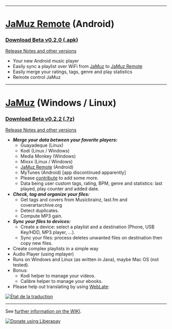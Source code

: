 _________________________________________________________________________________

# [JaMuz Remote](https://github.com/phramusca/JaMuz-Remote) (Android)

### [Download **Beta v0.2.0** (.apk)](https://github.com/phramusca/JaMuz-Remote/releases/download/v0.2.0-beta/JaMuz_Remote_v0.2.0-beta.apk)

[Release Notes and other versions](https://github.com/phramusca/JaMuz-Remote/releases)

* Your new Android music player
* Easily sync a playlist over WiFi from [JaMuz](https://github.com/phramusca/JaMuz) to [JaMuz Remote](https://github.com/phramusca/JaMuz-Remote)
* Easily merge your ratings, tags, genre and play statistics
* Remote control JaMuz

_________________________________________________________________________________

# [JaMuz](https://github.com/phramusca/JaMuz) (Windows / Linux)

### [Download **Beta v0.2.2** (.7z)](https://github.com/phramusca/JaMuz/releases/download/v0.2.2-beta/JaMuz_v0.2.2_Beta.7z)

[Release Notes and other versions](https://github.com/phramusca/JaMuz/releases)

* ***Merge your data between your favorite players:***
  * Guayadeque (Linux)
  * Kodi (Linux / Windows)
  * Media Monkey (Windows)
  * Mixxx (Linux / Windows)
  * [JaMuz Remote](https://github.com/phramusca/JaMuz-Remote) (Android)
  * MyTunes (Android) [app discontinued apparently]
  * Please [contribute](https://github.com/phramusca/JaMuz/blob/master/CONTRIBUTING.md) to add some more.
  * Data being user custom tags, rating, BPM, genre and statistics: last played, play counter and added date.
* ***Check, tag and organize your files:***
  * Get tags and covers from Musicbrainz, last.fm and coverartarchive.org
  * Detect duplicates.
  * Compute MP3 gain.
* ***Sync your files to devices:***
  * Create a device: select a playlist and a destination (Phone, USB Key/HDD, MP3 player, ...).
  * Sync your files: process deletes unwanted files on destination then copy new files.
* Create complex playlists in a simple way
* Audio Player (using mplayer)
* Runs on Windows and Linux (as written in Java), maybe Mac OS (not tested).
* Bonus: 
  * Kodi helper to manage your videos.
  * Calibre helper to manage your ebooks.
* Please help out translating by using [WebLate](https://hosted.weblate.org/engage/jamuz/):
<a href="https://hosted.weblate.org/engage/jamuz/?utm_source=widget">
<img src="https://hosted.weblate.org/widgets/jamuz/-/multi-auto.svg?" alt="État de la traduction" />
</a>

_________________________________________________________________________________

See [further information on the WIKI](https://github.com/phramusca/JaMuz/wiki).

<a href="https://liberapay.com/phramusca/donate"><img alt="Donate using Liberapay" src="https://liberapay.com/assets/widgets/donate.svg"></a>
